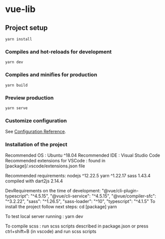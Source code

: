# vue-lib

## Project setup

```
yarn install
```

### Compiles and hot-reloads for development

```
yarn dev
```

### Compiles and minifies for production

```
yarn build
```

### Preview production

```
yarn serve
```

### Customize configuration

See [Configuration Reference](https://cli.vuejs.org/config/).

### Installation of the project

Recommended OS : Ubuntu ^18.04
Recommended IDE : Visual Studio Code
Recommended extensions for VSCode : found in [package]/.vscode/extensions.json file

Recommended requirements:
nodejs ^12.22.5
yarn ^1.22.17
sass 1.43.4 compiled with dart2js 2.14.4

DevRequirements on the time of development:
"@vue/cli-plugin-typescript": "^4.5.15",
"@vue/cli-service": "^4.5.15",
"@vue/compiler-sfc": "^3.2.22",
"sass": "^1.26.5",
"sass-loader": "^10",
"typescript": "^4.1.5"
To install the project follow next steps:
cd [package]
yarn

To test local server running :
yarn dev

To compile scss :
run scss scripts described in package.json
or press ctrl+shift+B (in vscode) and run scss scripts
